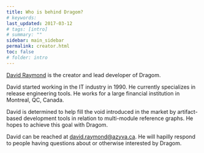 ```yaml
---
title: Who is behind Dragom?
# keywords:
last_updated: 2017-03-12
# tags: [intro]
# summary: ""
sidebar: main_sidebar
permalink: creator.html
toc: false
# folder: intro
---
```


<a href="https://www.linkedin.com/in/david-raymond-778a28a" target="_blank">David Raymond</a>
is the creator and lead developer of Dragom.

David started working in the IT industry in 1990. He currently specializes in
release engineering tools. He works for a large financial institution in
Montreal, QC, Canada.

David is determined to help fill the void introduced in the market by
artifact-based development tools in relation to multi-module reference graphs.
He hopes to achieve this goal with Dragom.

David can be reached at
<a href="mailto:david.raymond@azyva.ca?Subject=Dragom">david.raymond@azyva.ca</a>.
He will hapilly respond to people having questions about or otherwise interested
by Dragom.